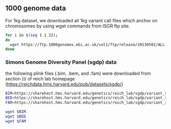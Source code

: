 ## 1000 genome data

For 1kg dataset, we downloaded all 1kg variant call files which anchor on chromosomes by using wget commands from ISGR ftp site.

```bash
for i in $(seq 1 1 22); 
do 
  wget https://ftp.1000genomes.ebi.ac.uk/vol1/ftp/release/20130502/ALL.chr$i''.phase3_shapeit2_mvncall_integrated_v5b.20130502.genotypes.vcf.gz;
done

```

### Simons Genome Diversity Panel (sgdp) data

the following plink files (.bim, .bem, and .fam) were downloaded from section (i) of reich lab homepage (https://reichdata.hms.harvard.edu/pub/datasets/sgdp/)

```bash
BIM=https://sharehost.hms.harvard.edu/genetics/reich_lab/sgdp/variant_set/cteam_extended.v4.maf0.1perc.bim.zip
BED=https://sharehost.hms.harvard.edu/genetics/reich_lab/sgdp/variant_set/cteam_extended.v4.maf0.1perc.bed
FAM=https://sharehost.hms.harvard.edu/genetics/reich_lab/sgdp/variant_set/cteam_extended.v4.maf0.1perc.fam

wget $BIM
wget $BED
wget $FAM
```
